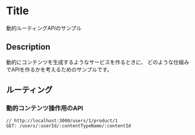 # Title
動的ルーティングAPIのサンプル

## Description
動的にコンテンツを生成するようなサービスを作るときに、
どのような仕組みでAPIを作るかを考えるためのサンプルです。

## ルーティング

### 動的コンテンツ操作用のAPI
```
// http://localhost:3000/users/1/product/1
GET: /users/:userId/:contentTypeName/:contentId
```
